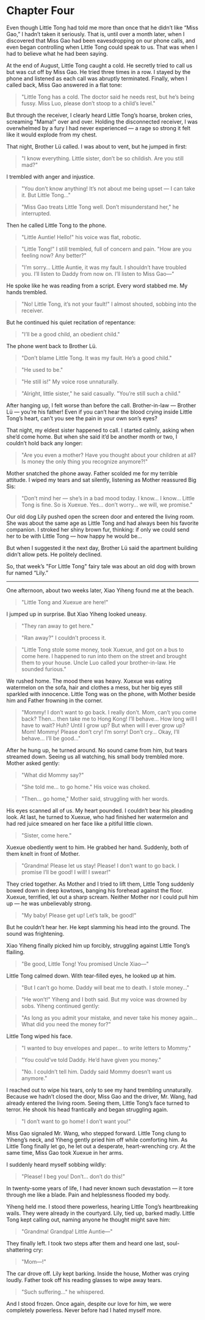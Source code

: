 # Chapter Four

Even though Little Tong had told me more than once that he didn’t like “Miss Gao,” I hadn’t taken it seriously. That is, until over a month later, when I discovered that Miss Gao had been eavesdropping on our phone calls, and even began controlling when Little Tong could speak to us. That was when I had to believe what he had been saying.

At the end of August, Little Tong caught a cold. He secretly tried to call us but was cut off by Miss Gao. He tried three times in a row. I stayed by the phone and listened as each call was abruptly terminated. Finally, when I called back, Miss Gao answered in a flat tone:

> "Little Tong has a cold. The doctor said he needs rest, but he’s being fussy. Miss Luo, please don’t stoop to a child’s level."

But through the receiver, I clearly heard Little Tong’s hoarse, broken cries, screaming "Mama!" over and over. Holding the disconnected receiver, I was overwhelmed by a fury I had never experienced — a rage so strong it felt like it would explode from my chest.

That night, Brother Lü called. I was about to vent, but he jumped in first:

> "I know everything. Little sister, don’t be so childish. Are you still mad?"

I trembled with anger and injustice.

> "You don’t know anything! It’s not about me being upset — I can take it. But Little Tong…"

> "Miss Gao treats Little Tong well. Don’t misunderstand her," he interrupted.

Then he called Little Tong to the phone.

> "Little Auntie! Hello!" his voice was flat, robotic.

> "Little Tong!" I still trembled, full of concern and pain. "How are you feeling now? Any better?"

> "I’m sorry… Little Auntie, it was my fault. I shouldn’t have troubled you. I’ll listen to Daddy from now on. I’ll listen to Miss Gao—"

He spoke like he was reading from a script. Every word stabbed me. My hands trembled.

> "No! Little Tong, it’s not your fault!" I almost shouted, sobbing into the receiver.

But he continued his quiet recitation of repentance:

> "I’ll be a good child, an obedient child."

The phone went back to Brother Lü.

> "Don’t blame Little Tong. It was my fault. He’s a good child."

> "He used to be."

> "He still is!" My voice rose unnaturally.

> "Alright, little sister," he said casually. "You’re still such a child."

After hanging up, I felt worse than before the call. Brother-in-law — Brother Lü — you’re his father! Even if you can’t hear the blood crying inside Little Tong’s heart, can’t you see the pain in your own son’s eyes?

That night, my eldest sister happened to call. I started calmly, asking when she’d come home. But when she said it’d be another month or two, I couldn’t hold back any longer:

> "Are you even a mother? Have you thought about your children at all? Is money the only thing you recognize anymore?!"

Mother snatched the phone away. Father scolded me for my terrible attitude. I wiped my tears and sat silently, listening as Mother reassured Big Sis:

> "Don’t mind her — she’s in a bad mood today. I know… I know… Little Tong is fine. So is Xuexue. Yes… don’t worry… we will, we promise."

Our old dog Lily pushed open the screen door and entered the living room. She was about the same age as Little Tong and had always been his favorite companion. I stroked her shiny brown fur, thinking: if only we could send her to be with Little Tong — how happy he would be…

But when I suggested it the next day, Brother Lü said the apartment building didn’t allow pets. He politely declined.

So, that week’s "For Little Tong" fairy tale was about an old dog with brown fur named “Lily.”

------

One afternoon, about two weeks later, Xiao Yiheng found me at the beach.

> "Little Tong and Xuexue are here!"

I jumped up in surprise. But Xiao Yiheng looked uneasy.

> "They ran away to get here."

> "Ran away?" I couldn’t process it.

> "Little Tong stole some money, took Xuexue, and got on a bus to come here. I happened to run into them on the street and brought them to your house. Uncle Luo called your brother-in-law. He sounded furious."

We rushed home. The mood there was heavy. Xuexue was eating watermelon on the sofa, hair and clothes a mess, but her big eyes still sparkled with innocence. Little Tong was on the phone, with Mother beside him and Father frowning in the corner.

> "Mommy! I don’t want to go back. I really don’t. Mom, can’t you come back? Then… then take me to Hong Kong! I’ll behave… How long will I have to wait? Huh? Until I grow up? But when will I ever grow up? Mom! Mommy! Please don’t cry! I’m sorry! Don’t cry… Okay, I’ll behave… I’ll be good…"

After he hung up, he turned around. No sound came from him, but tears streamed down. Seeing us all watching, his small body trembled more. Mother asked gently:

> "What did Mommy say?"

> "She told me… to go home." His voice was choked.

> "Then… go home," Mother said, struggling with her words.

His eyes scanned all of us. My heart pounded. I couldn’t bear his pleading look. At last, he turned to Xuexue, who had finished her watermelon and had red juice smeared on her face like a pitiful little clown.

> "Sister, come here."

Xuexue obediently went to him. He grabbed her hand. Suddenly, both of them knelt in front of Mother.

> "Grandma! Please let us stay! Please! I don’t want to go back. I promise I’ll be good! I will! I swear!"

They cried together. As Mother and I tried to lift them, Little Tong suddenly bowed down in deep kowtows, banging his forehead against the floor. Xuexue, terrified, let out a sharp scream. Neither Mother nor I could pull him up — he was unbelievably strong.

> "My baby! Please get up! Let’s talk, be good!"

But he couldn’t hear her. He kept slamming his head into the ground. The sound was frightening.

Xiao Yiheng finally picked him up forcibly, struggling against Little Tong’s flailing.

> "Be good, Little Tong! You promised Uncle Xiao—"

Little Tong calmed down. With tear-filled eyes, he looked up at him.

> "But I can’t go home. Daddy will beat me to death. I stole money…"

> "He won’t!" Yiheng and I both said. But my voice was drowned by sobs. Yiheng continued gently:

> "As long as you admit your mistake, and never take his money again… What did you need the money for?"

Little Tong wiped his face.

> "I wanted to buy envelopes and paper… to write letters to Mommy."

> "You could’ve told Daddy. He’d have given you money."

> "No. I couldn’t tell him. Daddy said Mommy doesn’t want us anymore."

I reached out to wipe his tears, only to see my hand trembling unnaturally. Because we hadn’t closed the door, Miss Gao and the driver, Mr. Wang, had already entered the living room. Seeing them, Little Tong’s face turned to terror. He shook his head frantically and began struggling again.

> "I don’t want to go home! I don’t want you!"

Miss Gao signaled Mr. Wang, who stepped forward. Little Tong clung to Yiheng’s neck, and Yiheng gently pried him off while comforting him. As Little Tong finally let go, he let out a desperate, heart-wrenching cry. At the same time, Miss Gao took Xuexue in her arms.

I suddenly heard myself sobbing wildly:

> "Please! I beg you! Don’t… don’t do this!"

In twenty-some years of life, I had never known such devastation — it tore through me like a blade. Pain and helplessness flooded my body.

Yiheng held me. I stood there powerless, hearing Little Tong’s heartbreaking wails. They were already in the courtyard. Lily, tied up, barked madly. Little Tong kept calling out, naming anyone he thought might save him:

> "Grandma! Grandpa! Little Auntie—"

They finally left. I took two steps after them and heard one last, soul-shattering cry:

> "Mom—!"

The car drove off. Lily kept barking. Inside the house, Mother was crying loudly. Father took off his reading glasses to wipe away tears.

> "Such suffering…" he whispered.

And I stood frozen. Once again, despite our love for him, we were completely powerless. Never before had I hated myself more.
